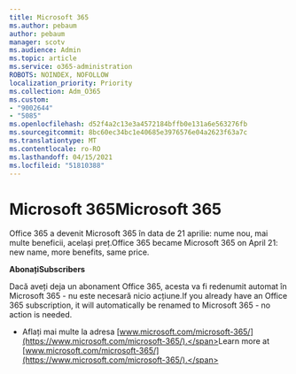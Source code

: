 ```yaml
---
title: Microsoft 365
ms.author: pebaum
author: pebaum
manager: scotv
ms.audience: Admin
ms.topic: article
ms.service: o365-administration
ROBOTS: NOINDEX, NOFOLLOW
localization_priority: Priority
ms.collection: Adm_O365
ms.custom:
- "9002644"
- "5085"
ms.openlocfilehash: d52f4a2c13e3a4572184bffb0e131a6e563276fb
ms.sourcegitcommit: 8bc60ec34bc1e40685e3976576e04a2623f63a7c
ms.translationtype: MT
ms.contentlocale: ro-RO
ms.lasthandoff: 04/15/2021
ms.locfileid: "51810388"
---
```

# <a name="microsoft-365"></a><span data-ttu-id="12683-102">Microsoft 365</span><span class="sxs-lookup"><span data-stu-id="12683-102">Microsoft 365</span></span>

<span data-ttu-id="12683-103">Office 365 a devenit Microsoft 365 în data de 21 aprilie: nume nou, mai multe beneficii, același preț.</span><span class="sxs-lookup"><span data-stu-id="12683-103">Office 365 became Microsoft 365 on April 21: new name, more benefits, same price.</span></span>

<span data-ttu-id="12683-104">**Abonați**</span><span class="sxs-lookup"><span data-stu-id="12683-104">**Subscribers**</span></span>

<span data-ttu-id="12683-105">Dacă aveți deja un abonament Office 365, acesta va fi redenumit automat în Microsoft 365 - nu este necesară nicio acțiune.</span><span class="sxs-lookup"><span data-stu-id="12683-105">If you already have an Office 365 subscription, it will automatically be renamed to Microsoft 365 - no action is needed.</span></span>

- <span data-ttu-id="12683-106">Aflați mai multe la adresa [www.microsoft.com/microsoft-365/](https://www.microsoft.com/microsoft-365/).</span><span class="sxs-lookup"><span data-stu-id="12683-106">Learn more at [www.microsoft.com/microsoft-365/](https://www.microsoft.com/microsoft-365/).</span></span>
